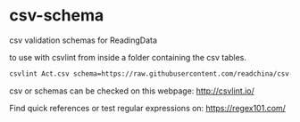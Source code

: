 # csv-schema
csv validation schemas for ReadingData

to use with csvlint from inside a folder containing the csv tables.

```bash
csvlint Act.csv schema=https://raw.githubusercontent.com/readchina/csv-schema/master/readingdata/Act.json
```

csv or schemas can be checked on this webpage: http://csvlint.io/

Find quick references or test regular expressions on: https://regex101.com/

